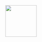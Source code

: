 <div align="center">
  <img height="100" src="https://i.pinimg.com/originals/3c/06/3c/3c063cb020c08d8d4530aa06ab8e310a.gif"  />
</div>
